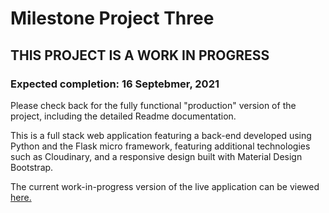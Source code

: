 # Milestone Project Three

## THIS PROJECT IS A WORK IN PROGRESS
### Expected completion: 16 Septebmer, 2021
Please check back for the fully functional "production" version of the project, including the detailed Readme documentation.

This is a full stack web application featuring a back-end developed using Python and the Flask micro framework, featuring additional technologies such as Cloudinary, and a responsive design built with Material Design Bootstrap.

The current work-in-progress version of the live application can be viewed [here.](https://ci-ms-3-mh.herokuapp.com/auth/login)
